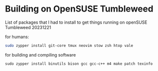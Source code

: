 # Building on OpenSUSE Tumbleweed

List of packages that I had to install to get things running on openSUSE Tumbleweed 20231221 

for humans:

```sh
sudo zypper install git-core tmux neovim stow zsh htop vale
```

for building and compiling software 

```
sudo zypper install binutils bison gcc gcc-c++ m4 make patch texinfo
```
